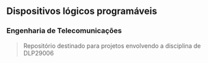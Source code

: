 ## Dispositivos lógicos programáveis
### Engenharia de Telecomunicações
> Repositório destinado para projetos envolvendo a disciplina de DLP29006
